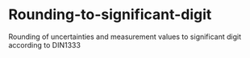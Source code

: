 # Rounding-to-significant-digit
Rounding of uncertainties and measurement values to significant digit according to DIN1333
